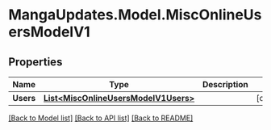 # MangaUpdates.Model.MiscOnlineUsersModelV1

## Properties

Name | Type | Description | Notes
------------ | ------------- | ------------- | -------------
**Users** | [**List&lt;MiscOnlineUsersModelV1Users&gt;**](MiscOnlineUsersModelV1Users.md) |  | [optional] 

[[Back to Model list]](../README.md#documentation-for-models) [[Back to API list]](../README.md#documentation-for-api-endpoints) [[Back to README]](../README.md)

